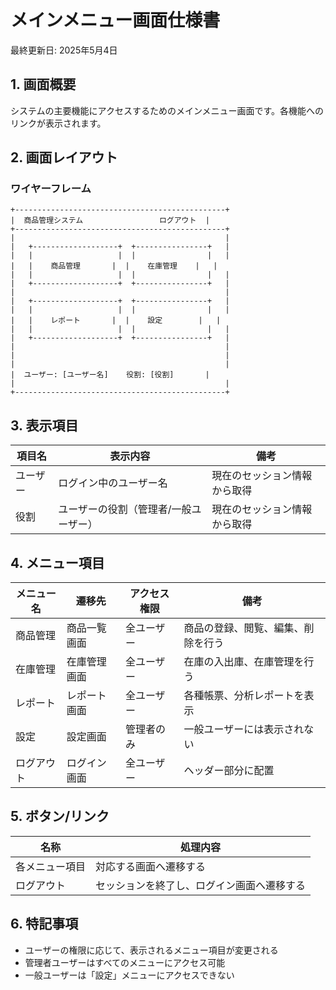 # メインメニュー画面仕様書

最終更新日: 2025年5月4日

## 1. 画面概要

システムの主要機能にアクセスするためのメインメニュー画面です。各機能へのリンクが表示されます。

## 2. 画面レイアウト

### ワイヤーフレーム

```
+-----------------------------------------------+
|  商品管理システム                 ログアウト  |
+-----------------------------------------------+
|                                               |
|   +-------------------+  +----------------+   |
|   |                   |  |                |   |
|   |    商品管理       |  |    在庫管理    |   |
|   |                   |  |                |   |
|   +-------------------+  +----------------+   |
|                                               |
|   +-------------------+  +----------------+   |
|   |                   |  |                |   |
|   |    レポート       |  |    設定        |   |
|   |                   |  |                |   |
|   +-------------------+  +----------------+   |
|                                               |
|                                               |
|                                               |
|  ユーザー: [ユーザー名]    役割: [役割]       |
|                                               |
+-----------------------------------------------+
```

## 3. 表示項目

| 項目名 | 表示内容 | 備考 |
|-------|---------|------|
| ユーザー | ログイン中のユーザー名 | 現在のセッション情報から取得 |
| 役割 | ユーザーの役割（管理者/一般ユーザー） | 現在のセッション情報から取得 |

## 4. メニュー項目

| メニュー名 | 遷移先 | アクセス権限 | 備考 |
|-----------|-------|------------|------|
| 商品管理 | 商品一覧画面 | 全ユーザー | 商品の登録、閲覧、編集、削除を行う |
| 在庫管理 | 在庫管理画面 | 全ユーザー | 在庫の入出庫、在庫管理を行う |
| レポート | レポート画面 | 全ユーザー | 各種帳票、分析レポートを表示 |
| 設定 | 設定画面 | 管理者のみ | 一般ユーザーには表示されない |
| ログアウト | ログイン画面 | 全ユーザー | ヘッダー部分に配置 |

## 5. ボタン/リンク

| 名称 | 処理内容 |
|------|---------|
| 各メニュー項目 | 対応する画面へ遷移する |
| ログアウト | セッションを終了し、ログイン画面へ遷移する |

## 6. 特記事項

- ユーザーの権限に応じて、表示されるメニュー項目が変更される
- 管理者ユーザーはすべてのメニューにアクセス可能
- 一般ユーザーは「設定」メニューにアクセスできない